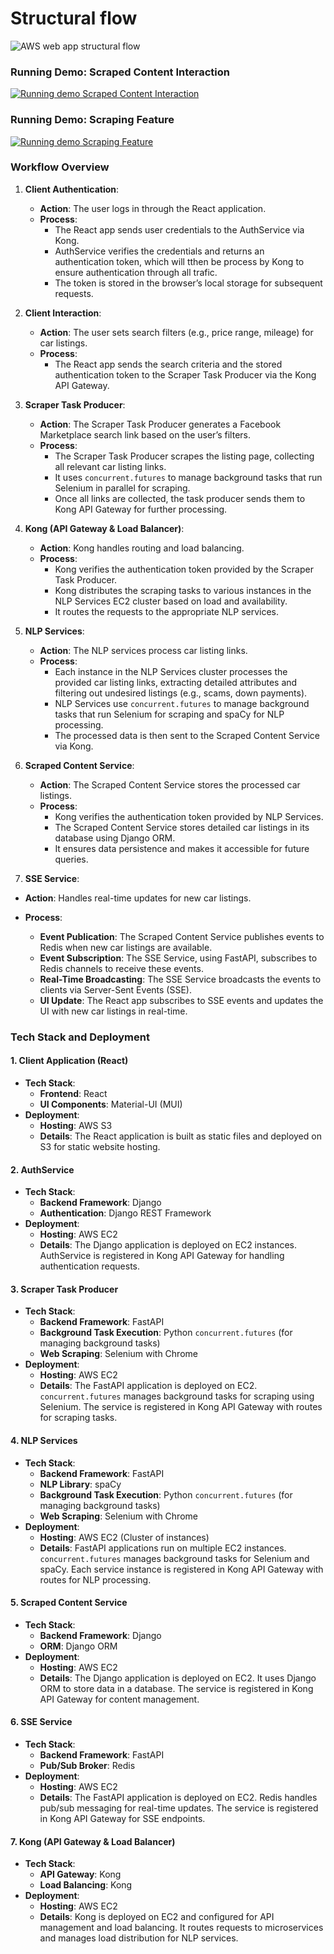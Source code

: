 # Structural flow

![AWS web app structural flow](https://github.com/user-attachments/assets/82f72445-78f3-4cfb-bb67-b1354df29467)
### Running Demo: Scraped Content Interaction
[![Running demo Scraped Content Interaction](https://img.youtube.com/vi/tjsPIQOluNw/0.jpg)](https://www.youtube.com/watch?v=tjsPIQOluNw)

### Running Demo: Scraping Feature
[![Running demo Scraping Feature](https://img.youtube.com/vi/TJ_wMSHlQX4/0.jpg)](https://youtu.be/TJ_wMSHlQX4)

### Workflow Overview

1. **Client Authentication**:
   - **Action**: The user logs in through the React application.
   - **Process**:
     - The React app sends user credentials to the AuthService via  Kong.
     - AuthService verifies the credentials and returns an authentication token, which will tthen be process by Kong to ensure authentication through all trafic.
     - The token is stored in the browser’s local storage for subsequent requests.

2. **Client Interaction**:
   - **Action**: The user sets search filters (e.g., price range, mileage) for car listings.
   - **Process**:
     - The React app sends the search criteria and the stored authentication token to the Scraper Task Producer via the Kong API Gateway.

3. **Scraper Task Producer**:
   - **Action**: The Scraper Task Producer generates a Facebook Marketplace search link based on the user’s filters.
   - **Process**:
     - The Scraper Task Producer scrapes the listing page, collecting all relevant car listing links.
     - It uses `concurrent.futures` to manage background tasks that run Selenium in parallel for scraping.
     - Once all links are collected, the task producer sends them to Kong API Gateway for further processing.

4. **Kong (API Gateway & Load Balancer)**:
   - **Action**: Kong handles routing and load balancing.
   - **Process**:
     - Kong verifies the authentication token provided by the Scraper Task Producer.
     - Kong distributes the scraping tasks to various instances in the NLP Services EC2 cluster based on load and availability.
     - It routes the requests to the appropriate NLP services.

5. **NLP Services**:
   - **Action**: The NLP services process car listing links.
   - **Process**:
     - Each instance in the NLP Services cluster processes the provided car listing links, extracting detailed attributes and filtering out undesired listings (e.g., scams, down payments).
     - NLP Services use `concurrent.futures` to manage background tasks that run Selenium for scraping and spaCy for NLP processing.
     - The processed data is then sent to the Scraped Content Service via Kong.

6. **Scraped Content Service**:
   - **Action**: The Scraped Content Service stores the processed car listings.
   - **Process**:
     - Kong verifies the authentication token provided by NLP Services.
     - The Scraped Content Service stores detailed car listings in its database using Django ORM.
     - It ensures data persistence and makes it accessible for future queries.

7. **SSE Service**:

- **Action**: Handles real-time updates for new car listings.

- **Process**:
   - **Event Publication**: The Scraped Content Service publishes events to Redis when new car listings are available.
   - **Event Subscription**: The SSE Service, using FastAPI, subscribes to Redis channels to receive these events.
   - **Real-Time Broadcasting**: The SSE Service broadcasts the events to clients via Server-Sent Events (SSE).
   - **UI Update**: The React app subscribes to SSE events and updates the UI with new car listings in real-time.



### Tech Stack and Deployment

#### 1. **Client Application (React)**
- **Tech Stack**:
  - **Frontend**: React
  - **UI Components**: Material-UI (MUI)
- **Deployment**:
  - **Hosting**: AWS S3
  - **Details**: The React application is built as static files and deployed on S3 for static website hosting.

#### 2. **AuthService**
- **Tech Stack**:
  - **Backend Framework**: Django
  - **Authentication**: Django REST Framework
- **Deployment**:
  - **Hosting**: AWS EC2
  - **Details**: The Django application is deployed on EC2 instances. AuthService is registered in Kong API Gateway for handling authentication requests.

#### 3. **Scraper Task Producer**
- **Tech Stack**:
  - **Backend Framework**: FastAPI
  - **Background Task Execution**: Python `concurrent.futures` (for managing background tasks)
  - **Web Scraping**: Selenium with Chrome
- **Deployment**:
  - **Hosting**: AWS EC2
  - **Details**: The FastAPI application is deployed on EC2. `concurrent.futures` manages background tasks for scraping using Selenium. The service is registered in Kong API Gateway with routes for scraping tasks.

#### 4. **NLP Services**
- **Tech Stack**:
  - **Backend Framework**: FastAPI
  - **NLP Library**: spaCy
  - **Background Task Execution**: Python `concurrent.futures` (for managing background tasks)
  - **Web Scraping**: Selenium with Chrome
- **Deployment**:
  - **Hosting**: AWS EC2 (Cluster of instances)
  - **Details**: FastAPI applications run on multiple EC2 instances. `concurrent.futures` manages background tasks for Selenium and spaCy. Each service instance is registered in Kong API Gateway with routes for NLP processing.

#### 5. **Scraped Content Service**
- **Tech Stack**:
  - **Backend Framework**: Django
  - **ORM**: Django ORM
- **Deployment**:
  - **Hosting**: AWS EC2
  - **Details**: The Django application is deployed on EC2. It uses Django ORM to store data in a database. The service is registered in Kong API Gateway for content management.

#### 6. **SSE Service**
- **Tech Stack**:
  - **Backend Framework**: FastAPI
  - **Pub/Sub Broker**: Redis
- **Deployment**:
  - **Hosting**: AWS EC2
  - **Details**: The FastAPI application is deployed on EC2. Redis handles pub/sub messaging for real-time updates. The service is registered in Kong API Gateway for SSE endpoints.

#### 7. **Kong (API Gateway & Load Balancer)**
- **Tech Stack**:
  - **API Gateway**: Kong
  - **Load Balancing**: Kong
- **Deployment**:
  - **Hosting**: AWS EC2
  - **Details**: Kong is deployed on EC2 and configured for API management and load balancing. It routes requests to microservices and manages load distribution for NLP services.
